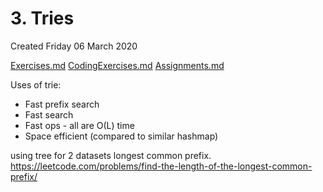 # 3. Tries
Created Friday 06 March 2020

[Exercises.md](./3._Tries/Quizzes&Exercises/Exercises.md)
[CodingExercises.md](./3._Tries/Quizzes&Exercises/CodingExercises.md)
[Assignments.md](./3._Tries/zAssignments/Assignments.md)

Uses of trie:
- Fast prefix search
- Fast search
- Fast ops - all are O(L) time
- Space efficient (compared to similar hashmap)


using tree for 2 datasets longest common prefix. https://leetcode.com/problems/find-the-length-of-the-longest-common-prefix/